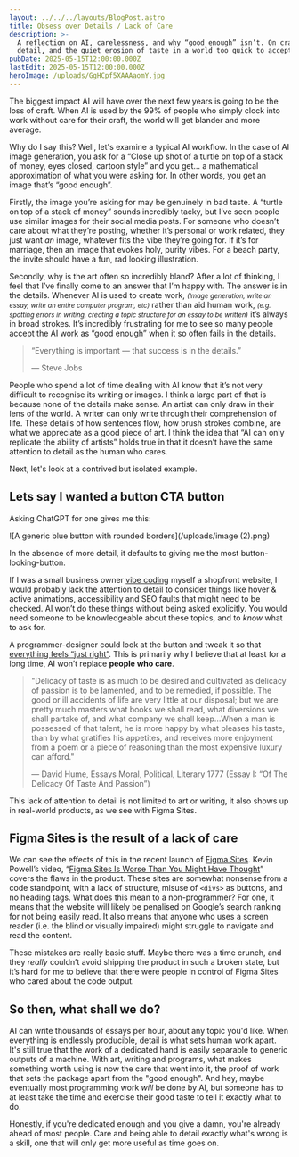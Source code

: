 ```yaml
---
layout: ../../../layouts/BlogPost.astro
title: Obsess over Details / Lack of Care
description: >-
  A reflection on AI, carelessness, and why “good enough” isn’t. On craft,
  detail, and the quiet erosion of taste in a world too quick to accept slop.
pubDate: 2025-05-15T12:00:00.000Z
lastEdit: 2025-05-15T12:00:00.000Z
heroImage: /uploads/GgHCpf5XAAAaomY.jpg
---
```


The biggest impact AI will have over the next few years is going to be the loss of craft. When AI is used by the 99% of people who simply clock into work without care for their craft, the world will get blander and more average.

Why do I say this? Well, let's examine a typical AI workflow. In the case of AI image generation, you ask for a “Close up shot of a turtle on top of a stack of money, eyes closed, cartoon style” and you get… a mathematical approximation of what you were asking for. In other words, you get an image that’s “good enough”.

Firstly, the image you’re asking for may be genuinely in bad taste. A “turtle on top of a stack of money” sounds incredibly tacky, but I’ve seen people use similar images for their social media posts. For someone who doesn’t care about what they’re posting, whether it’s personal or work related, they just want _an_ image, whatever fits the vibe they’re going for. If it’s for marriage, then an image that evokes holy, purity vibes. For a beach party, the invite should have a fun, rad looking illustration.

Secondly, why is the art often so incredibly bland? After a lot of thinking, I feel that I’ve finally come to an answer that I’m happy with. The answer is in the details. Whenever AI is used to create work, <small>_(Image generation, write an essay, write an entire computer program, etc)_</small> rather than aid human work, <small>_(e.g. spotting errors in writing, creating a topic structure for an essay to be written)_</small> it’s always in broad strokes. It’s incredibly frustrating for me to see so many people accept the AI work as “good enough” when it so often fails in the details.

> “Everything is important ― that success is in the details.”
>
> ― Steve Jobs

People who spend a lot of time dealing with AI know that it’s not very difficult to recognise its writing or images. I think a large part of that is because none of the details make sense. An artist can only draw in their lens of the world. A writer can only write through their comprehension of life. These details of how sentences flow, how brush strokes combine, are what we appreciate as a good piece of art. I think the idea that “AI can only replicate the ability of artists” holds true in that it doesn’t have the same attention to detail as the human who cares.

Next, let's look at a contrived but isolated example.

## Lets say I wanted a button CTA button

Asking ChatGPT for one gives me this:

![A generic blue button with rounded borders](/uploads/image (2).png)

In the absence of more detail, it defaults to giving me the most button-looking-button.

If I was a small business owner [vibe coding](https://en.wikipedia.org/wiki/Vibe_coding) myself a shopfront website, I would probably lack the attention to detail to consider things like hover & active animations, accessibility and SEO faults that might need to be checked. AI won’t do these things without being asked explicitly. You would need someone to be knowledgeable about these topics, and to _know_ what to ask for.

A programmer-designer could look at the button and tweak it so that [everything feels “just right”](https://stephango.com/in-good-hands). This is primarily why I believe that at least for a long time, AI won’t replace **people who care**.

> "Delicacy of taste is as much to be desired and cultivated as delicacy of passion is to be lamented, and to be remedied, if possible. The good or ill accidents of life are very little at our disposal; but we are pretty much masters what books we shall read, what diversions we shall partake of, and what company we shall keep…When a man is possessed of that talent, he is more happy by what pleases his taste, than by what gratifies his appetites, and receives more enjoyment from a poem or a piece of reasoning than the most expensive luxury can afford."
>
> ― David Hume⁠, Essays Moral, Political, Literary⁠ 1777 (⁠Essay I: “Of The Delicacy Of Taste And Passion”)

This lack of attention to detail is not limited to art or writing, it also shows up in real-world products, as we see with Figma Sites.

## Figma Sites is the result of a lack of care

We can see the effects of this in the recent launch of [Figma Sites](https://www.figma.com/sites/). Kevin Powell’s video, “[Figma Sites Is Worse Than You Might Have Thought](https://www.youtube.com/watch?v=ZsFIvULxkHI)” covers the flaws in the product. These sites are somewhat nonsense from a code standpoint, with a lack of structure, misuse of `<divs>` as buttons, and no heading tags. What does this mean to a non-programmer? For one, it means that the website will likely be penalised on Google’s search ranking for not being easily read. It also means that anyone who uses a screen reader (i.e. the blind or visually impaired) might struggle to navigate and read the content.

These mistakes are really basic stuff. Maybe there was a time crunch, and they _really_ couldn’t avoid shipping the product in such a broken state, but it’s hard for me to believe that there were people in control of Figma Sites who cared about the code output.

## So then, what shall we do?

AI can write thousands of essays per hour, about any topic you'd like. When everything is endlessly producible, detail is what sets human work apart. It's still true that the work of a dedicated hand is easily separable to generic outputs of a machine. With art, writing and programs, what makes something worth using is now the care that went into it, the proof of work that sets the package apart from the "good enough". And hey, maybe eventually most programming work _will_ be done by AI, but someone has to at least take the time and exercise their good taste to tell it exactly what to do.

Honestly, if you're dedicated enough and you give a damn, you're already ahead of most people. Care and being able to detail exactly what's wrong is a skill, one that will only get more useful as time goes on.
